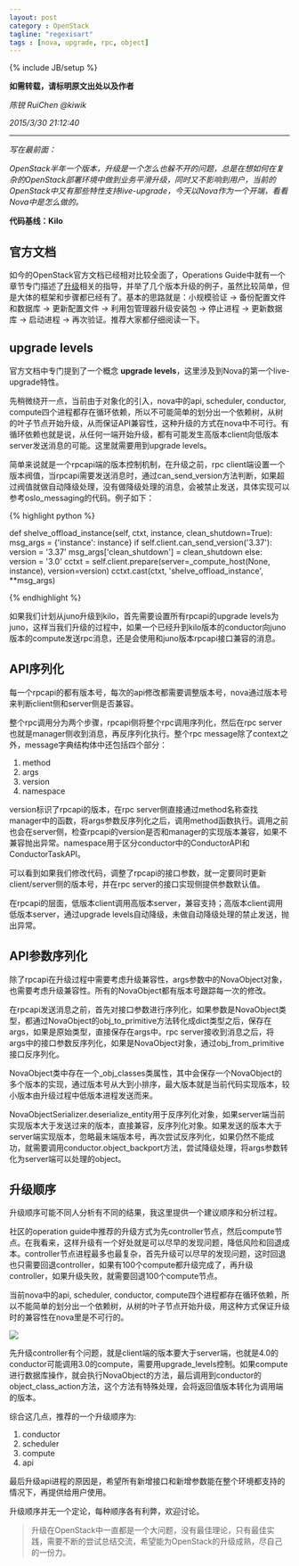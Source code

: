 ```yaml
---
layout: post
category : OpenStack
tagline: "regexisart"
tags : [nova, upgrade, rpc, object]
---
```

{% include JB/setup %}

**如需转载，请标明原文出处以及作者**

*陈锐 RuiChen @kiwik*

*2015/3/30 21:12:40*

----------

*写在最前面：*

*OpenStack半年一个版本，升级是一个怎么也躲不开的问题，总是在想如何在复杂的OpenStack部署环境中做到业务平滑升级，同时又不影响到用户，当前的OpenStack中又有那些特性支持live-upgrade，今天以Nova作为一个开端，看看Nova中是怎么做的。*

**代码基线：Kilo**

## 官方文档 ##

如今的OpenStack官方文档已经相对比较全面了，Operations Guide中就有一个章节专门描述了[升级](http://docs.openstack.org/openstack-ops/content/ch_ops_upgrades.html "http://docs.openstack.org/openstack-ops/content/ch_ops_upgrades.html")相关的指导，并举了几个版本升级的例子，虽然比较简单，但是大体的框架和步骤都已经有了。基本的思路就是：小规模验证 -> 备份配置文件和数据库 -> 更新配置文件 -> 利用包管理器升级安装包 -> 停止进程 -> 更新数据库 -> 启动进程 -> 再次验证。推荐大家都仔细阅读一下。

## upgrade levels ##

官方文档中专门提到了一个概念 **upgrade levels**，这里涉及到Nova的第一个live-upgrade特性。

先稍微绕开一点，当前由于对象化的引入，nova中的api, scheduler, conductor, compute四个进程都存在循环依赖，所以不可能简单的划分出一个依赖树，从树的叶子节点开始升级，从而保证API兼容性，这种升级的方式在nova中不可行。有循环依赖也就是说，从任何一端开始升级，都有可能发生高版本client向低版本server发送消息的可能。这里就需要用到upgrade levels。

简单来说就是一个rpcapi端的版本控制机制，在升级之前，rpc client端设置一个版本阀值，当rpcapi需要发送消息时，通过can\_send\_version方法判断，如果超过阀值就做自动降级处理，没有做降级处理的消息，会被禁止发送，具体实现可以参考oslo\_messaging的代码。例子如下：

{% highlight python %}

def shelve_offload_instance(self, ctxt, instance,
                            clean_shutdown=True):
    msg_args = {'instance': instance}
    if self.client.can_send_version('3.37'):
        version = '3.37'
        msg_args['clean_shutdown'] = clean_shutdown
    else:
        version = '3.0'
    cctxt = self.client.prepare(server=_compute_host(None, instance),
            version=version)
    cctxt.cast(ctxt, 'shelve_offload_instance', **msg_args)

{% endhighlight %}

如果我们计划从juno升级到kilo，首先需要设置所有rpcapi的upgrade levels为juno，这样当我们升级的过程中，如果一个已经升到kilo版本的conductor向juno版本的compute发送rpc消息，还是会使用和juno版本rpcapi接口兼容的消息。

## API序列化 ##

每一个rpcapi的都有版本号，每次的api修改都需要调整版本号，nova通过版本号来判断client侧和server侧是否兼容。

整个rpc调用分为两个步骤，rpcapi侧将整个rpc调用序列化，然后在rpc server也就是manager侧收到消息，再反序列化执行。整个rpc message除了context之外，message字典结构体中还包括四个部分：

1. method
2. args
3. version
4. namespace

version标识了rpcapi的版本，在rpc server侧直接通过method名称查找manager中的函数，将args参数反序列化之后，调用method函数执行。调用之前也会在server侧，检查rpcapi的version是否和manager的实现版本兼容，如果不兼容抛出异常。namespace用于区分conductor中的ConductorAPI和ConductorTaskAPI。

可以看到如果我们修改代码，调整了rpcapi的接口参数，就一定要同时更新client/server侧的版本号，并在rpc server的接口实现侧提供参数默认值。

在rpcapi的层面，低版本client调用高版本server，兼容支持；高版本client调用低版本server，通过upgrade levels自动降级，未做自动降级处理的禁止发送，抛出异常。

## API参数序列化 ##

除了rpcapi在升级过程中需要考虑升级兼容性，args参数中的NovaObject对象，也需要考虑升级兼容性。所有的NovaObject都有版本号跟踪每一次的修改。

在rpcapi发送消息之前，首先对接口参数进行序列化，如果参数是NovaObject类型，都通过NovaObject的obj\_to\_primitive方法转化成dict类型之后，保存在args，如果是原始类型，直接保存在args中。rpc server接收到消息之后，将args中的接口参数反序列化，如果是NovaObject对象，通过obj_from_primitive接口反序列化。

NovaObject类中存在一个\_obj\_classes类属性，其中会保存一个NovaObject的多个版本的实现，通过版本号从大到小排序，最大版本就是当前代码实现版本，较小版本由升级过程中低版本进程发送而来。

NovaObjectSerializer.deserialize\_entity用于反序列化对象，如果server端当前实现版本大于发送过来的版本，直接兼容，反序列化对象。如果发送的版本大于server端实现版本，忽略最末端版本号，再次尝试反序列化，如果仍然不能成功，就需要调用conductor.object_backport方法，尝试降级处理，将args参数转化为server端可以处理的object。

## 升级顺序 ##

升级顺序可能不同人分析有不同的结果，我这里提供一个建议顺序和分析过程。

社区的operation guide中推荐的升级方式为先controller节点，然后compute节点。在我看来，这样升级有一个好处就是可以尽早的发现问题，降低风险和回退成本。controller节点进程最多也最复杂，首先升级可以尽早的发现问题，这时回退也只需要回退controller，如果有100个compute都升级完成了，再升级controller，如果升级失败，就需要回退100个compute节点。

当前nova中的api, scheduler, conductor, compute四个进程都存在循环依赖，所以不能简单的划分出一个依赖树，从树的叶子节点开始升级，用这种方式保证升级时的兼容性在nova里是不可行的。

![][1]

先升级controller有个问题，就是client端的版本要大于server端，也就是4.0的conductor可能调用3.0的compute，需要用upgrade\_levels控制。如果compute进行数据库操作，就会执行NovaObject的方法，最后调用到conductor的object_class_action方法，这个方法有特殊处理，会将返回值版本转化为调用端的版本。

综合这几点，推荐的一个升级顺序为:

1. conductor
2. scheduler
3. compute
4. api

最后升级api进程的原因是，希望所有新增接口和新增参数能在整个环境都支持的情况下，再提供给用户使用。

升级顺序并无一个定论，每种顺序各有利弊，欢迎讨论。

> 升级在OpenStack中一直都是一个大问题，没有最佳理论，只有最佳实践，需要不断的尝试总结交流，希望能为OpenStack的升级成熟，尽自己的一份力。


[1]: https://raw.github.com/kiwik/kiwik.github.io/master/_posts_images/2015-03-30/1.PNG
